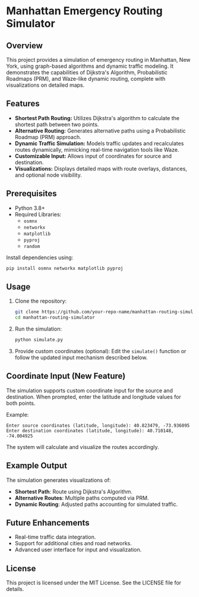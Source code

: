 # Manhattan Emergency Routing Simulator

## Overview
This project provides a simulation of emergency routing in Manhattan, New York, using graph-based algorithms and dynamic traffic modeling. It demonstrates the capabilities of Dijkstra's Algorithm, Probabilistic Roadmaps (PRM), and Waze-like dynamic routing, complete with visualizations on detailed maps.

## Features
- **Shortest Path Routing:** Utilizes Dijkstra's algorithm to calculate the shortest path between two points.
- **Alternative Routing:** Generates alternative paths using a Probabilistic Roadmap (PRM) approach.
- **Dynamic Traffic Simulation:** Models traffic updates and recalculates routes dynamically, mimicking real-time navigation tools like Waze.
- **Customizable Input:** Allows input of coordinates for source and destination.
- **Visualizations:** Displays detailed maps with route overlays, distances, and optional node visibility.

## Prerequisites
- Python 3.8+
- Required Libraries:
  - `osmnx`
  - `networkx`
  - `matplotlib`
  - `pyproj`
  - `random`

Install dependencies using:
```bash
pip install osmnx networkx matplotlib pyproj
```

## Usage
1. Clone the repository:
   ```bash
   git clone https://github.com/your-repo-name/manhattan-routing-simulator.git
   cd manhattan-routing-simulator
   ```

2. Run the simulation:
   ```bash
   python simulate.py
   ```

3. Provide custom coordinates (optional):
   Edit the `simulate()` function or follow the updated input mechanism described below.

## Coordinate Input (New Feature)
The simulation supports custom coordinate input for the source and destination. When prompted, enter the latitude and longitude values for both points.

Example:
```
Enter source coordinates (latitude, longitude): 40.823479, -73.936095
Enter destination coordinates (latitude, longitude): 40.710148, -74.004925
```

The system will calculate and visualize the routes accordingly.

## Example Output
The simulation generates visualizations of:
- **Shortest Path**: Route using Dijkstra's Algorithm.
- **Alternative Routes**: Multiple paths computed via PRM.
- **Dynamic Routing**: Adjusted paths accounting for simulated traffic.

## Future Enhancements
- Real-time traffic data integration.
- Support for additional cities and road networks.
- Advanced user interface for input and visualization.

## License
This project is licensed under the MIT License. See the LICENSE file for details.
